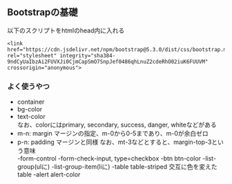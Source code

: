 ## Bootstrapの基礎
以下のスクリプトをhtmlのhead内に入れる
```
<link href="https://cdn.jsdelivr.net/npm/bootstrap@5.3.0/dist/css/bootstrap.min.css" rel="stylesheet" integrity="sha384-9ndCyUaIbzAi2FUVXJi0CjmCapSmO7SnpJef0486qhLnuZ2cdeRhO02iuK6FUUVM" crossorigin="anonymous">
```

### よく使うやつ
- container
- bg-color
- text-color  
なお、colorにはprimary, secondary, success, danger, whiteなどがある  
- m-n: margin
マージンの指定、m-0から0-5まであり、m-0が余白ゼロ
- p-n: padding
マージンと同様
なお、mt-3などとすると、margin-top-3という意味  
-form-control
-form-check-input, type=checkbox
-btn btn-color
-list-group(ulに)
-list-group-item(liに)
-table table-striped 交互に色を変えたtable
-alert alert-color
